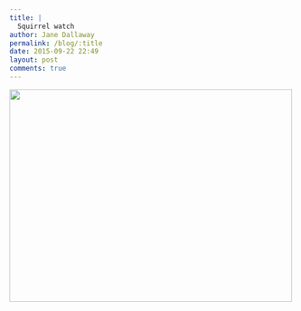 ```yaml
---
title: |
  Squirrel watch
author: Jane Dallaway
permalink: /blog/:title
date: 2015-09-22 22:49
layout: post
comments: true
---
```


<div><a href="//static.skitters.dallaway.com/tp_IMG_3700.JPG"><img src="//static.skitters.dallaway.com/tp_thumb_IMG_3700.JPG" width="500" height="375"/></a></div>



  




      
